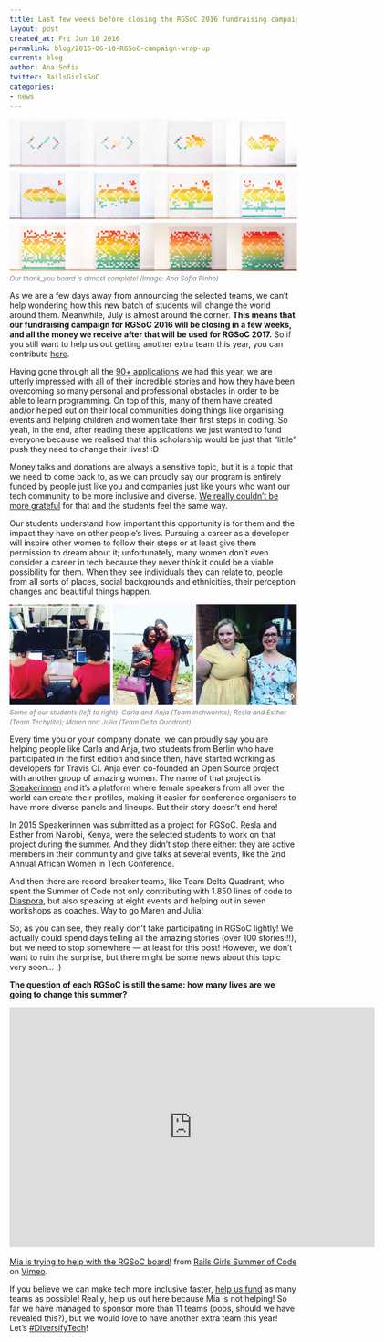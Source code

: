 ```yaml
---
title: Last few weeks before closing the RGSoC 2016 fundraising campaign
layout: post
created_at: Fri Jun 10 2016
permalink: blog/2016-06-10-RGSoC-campaign-wrap-up
current: blog
author: Ana Sofia
twitter: RailsGirlsSoC
categories:
- news
---
```


![Our thank_you board is almost complete!](/img/blog/2016/2016-05-27-RGSoC-campaign-wrap-up-squares-timelapse.png)<font color="grey"><small><i>Our thank_you board is almost complete! (Image: Ana Sofia Pinho)</i></small></font>

As we are a few days away from announcing the selected teams, we can’t help wondering how this new batch of students will change the world around them. Meanwhile, July is almost around the corner. **This means that our fundraising campaign for RGSoC 2016 will be closing in a few weeks, and all the money we receive after that will be used for RGSoC 2017.** So if you still want to help us out getting another extra team this year, you can contribute [here](http://railsgirlssummerofcode.org/campaign/).

Having gone through all the [90+ applications](http://railsgirlssummerofcode.org/blog/2016-04-15-application-wrap-up) we had this year, we are utterly impressed with all of their incredible stories and how they have been overcoming so many personal and professional obstacles in order to be able to learn programming. On top of this, many of them have created and/or helped out on their local communities doing things like organising events and helping children and women take their first steps in coding. So yeah, in the end, after reading these applications we just wanted to fund everyone because we realised that this scholarship would be just that “little” push they need to change their lives! :D

Money talks and donations are always a sensitive topic, but it is a topic that we need to come back to, as we can proudly say our program is entirely funded by people just like you and companies just like yours who want our tech community to be more inclusive and diverse. [We really couldn’t be more grateful](http://railsgirlssummerofcode.org/blog/2016-04-22-thank-you-lets-diversify-tech) for that and the students feel the same way.

Our students understand how important this opportunity is for them and the impact they have on other people’s lives. Pursuing a career as a developer will inspire other women to follow their steps or at least give them permission to dream about it; unfortunately, many women don’t even consider a career in tech because they never think it could be a viable possibility for them. When they see individuals they can relate to, people from all sorts of places, social backgrounds and ethnicities, their perception changes and beautiful things happen.

![RGSoC Students](/img/blog/2016/2016-05-27-RGSoC-campaign-wrap-up-teams-stories.png)<font color="grey"><small><i>Some of our students (left to right): Carla and Anja (Team Inchworms); Resla and Esther (Team Techylite); Maren and Julia (Team Delta Quadrant)</i></small></font>

Every time you or your company donate, we can proudly say you are helping people like Carla and Anja, two students from Berlin who have participated in the first edition and since then, have started working as developers for Travis CI. Anja even co-founded an Open Source project with another group of amazing women. The name of that project is [Speakerinnen](https://speakerinnen.org/) and it’s a platform where female speakers from all over the world can create their profiles, making it easier for conference organisers to have more diverse panels and lineups. But their story doesn’t end here!

In 2015 Speakerinnen was submitted as a project for RGSoC. Resla and Esther from Nairobi, Kenya, were the selected students to work on that project during the summer. And they didn’t stop there either: they are active members in their community and give talks at several events, like the 2nd Annual African Women in Tech Conference.

And then there are record-breaker teams, like Team Delta Quadrant, who spent the Summer of Code not only contributing with 1.850 lines of code to [Diaspora](“https://diasporafoundation.org/”), but also speaking at eight events and helping out in seven workshops as coaches. Way to go Maren and Julia!

So, as you can see, they really don't take participating in RGSoC lightly! We actually could spend days telling all the amazing stories (over 100 stories!!!), but we need to stop somewhere — at least for this post! However, we don’t want to ruin the surprise, but there might be some news about this topic very soon… ;)

**The question of each RGSoC is still the same: how many lives are we going to change this summer?**

<iframe src="https://player.vimeo.com/video/170188877" width="640" height="420" frameborder="0" webkitallowfullscreen mozallowfullscreen allowfullscreen></iframe>
<p><a href="https://vimeo.com/170188877">Mia is trying to help with the RGSoC board!</a> from <a href="https://vimeo.com/user51331690">Rails Girls Summer of Code</a> on <a href="https://vimeo.com">Vimeo</a>.</p>


If you believe we can make tech more inclusive faster, [help us fund](http://railsgirlssummerofcode.org/campaign/) as many teams as possible! Really, help us out here because Mia is not helping! So far we have managed to sponsor more than 11 teams (oops, should we have revealed this?), but we would love to have another extra team this year! Let’s [#DiversifyTech](https://twitter.com/search?src=typd&q=%23diversifytech)!

